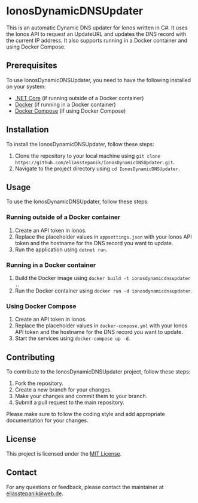 # IonosDynamicDNSUpdater

This is an automatic Dynamic DNS updater for Ionos written in C#. It uses the Ionos API to request an UpdateURL and updates the DNS record with the current IP address. It also supports running in a Docker container and using Docker Compose.

## Prerequisites

To use IonosDynamicDNSUpdater, you need to have the following installed on your system:

- [.NET Core](https://dotnet.microsoft.com/download) (if running outside of a Docker container)
- [Docker](https://www.docker.com/get-started) (if running in a Docker container)
- [Docker Compose](https://docs.docker.com/compose/install) (if using Docker Compose)

## Installation

To install the IonosDynamicDNSUpdater, follow these steps:

1. Clone the repository to your local machine using `git clone https://github.com/eliasstepanik/IonosDynamicDNSUpdater.git`.
2. Navigate to the project directory using `cd IonosDynamicDNSUpdater`.

## Usage

To use the IonosDynamicDNSUpdater, follow these steps:

### Running outside of a Docker container

1. Create an API token in Ionos.
2. Replace the placeholder values in `appsettings.json` with your Ionos API token and the hostname for the DNS record you want to update.
3. Run the application using `dotnet run`.

### Running in a Docker container

1. Build the Docker image using `docker build -t ionosdynamicdnsupdater .`.
2. Run the Docker container using `docker run -d ionosdynamicdnsupdater`.

### Using Docker Compose

1. Create an API token in Ionos.
2. Replace the placeholder values in `docker-compose.yml` with your Ionos API token and the hostname for the DNS record you want to update.
3. Start the services using `docker-compose up -d`.

## Contributing

To contribute to the IonosDynamicDNSUpdater project, follow these steps:

1. Fork the repository.
2. Create a new branch for your changes.
3. Make your changes and commit them to your branch.
4. Submit a pull request to the main repository.

Please make sure to follow the coding style and add appropriate documentation for your changes.

## License

This project is licensed under the [MIT License](LICENSE).

## Contact

For any questions or feedback, please contact the maintainer at [eliasstepanik@web.de](mailto:eliasstepanik@web.de).
